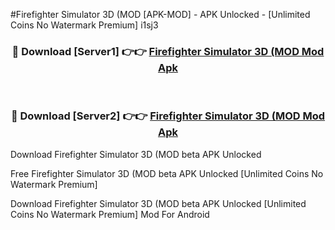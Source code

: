 #Firefighter Simulator 3D (MOD [APK-MOD] - APK Unlocked - [Unlimited Coins No Watermark Premium] i1sj3



<div align="center">

<h3>🔴 Download [Server1] 👉👉 <a href="https://momento.my/?title=Firefighter_Simulator_3D_(MOD">Firefighter Simulator 3D (MOD Mod Apk</a></h3><br>

<h3>🔴 Download [Server2] 👉👉 <a href="https://momento.my/?title=Firefighter_Simulator_3D_(MOD">Firefighter Simulator 3D (MOD Mod Apk</a></h3>
</div>



Download Firefighter Simulator 3D (MOD beta APK Unlocked

Free Firefighter Simulator 3D (MOD beta APK Unlocked [Unlimited Coins No Watermark Premium]

Download Firefighter Simulator 3D (MOD beta APK Unlocked [Unlimited Coins No Watermark Premium] Mod For Android
